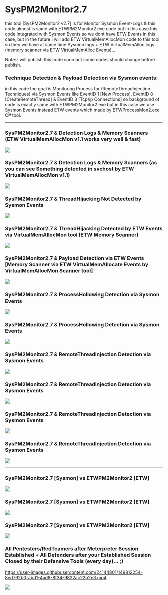 # SysPM2Monitor2.7

this tool [SysPM2Monitor2 v2.7] is for Monitor Sysmon Event-Logs & this code almost is same with ETWPM2Monitor2.exe code but in this case this code Integrated with Sysmon Events so we dont have ETW Events in this case, but in the future i will add ETW VirtualMemAllocMon code to this tool so then we have at same time Sysmon logs + ETW VirtualMemAlloc logs (memory scanner via ETW VirtualMemAlloc Events)...

Note: i will publish this code soon but some codes should change before publish.

### Technique Detection & Payload Detection via Sysmon events: 
in this code the goal is Monitoring Process for (RemoteThreadInjection Techniques) via Sysmon Events like EventID 1 [New Process], EventID 8 [CreateRemoteThread] & EventID 3 [Tcp/ip Connections] so background of code is exactly same with ETWPM2Monitor2.exe but in this case we use Sysmon Events instead ETW events which made by ETWProcessMon2.exe C# tool.

------------------
### SysPM2Monitor2.7 & Detection Logs & Memory Scanners (ETW VirtualMemAllocMon v1.1 works very well & fast)
   ![](https://github.com/DamonMohammadbagher/ETWProcessMon2/blob/main/SysPM2Monitor2.7/Pic/logs.png)
   
### SysPM2Monitor2.7 & Detection Logs & Memory Scanners (as you can see Something detected in svchost by ETW VirtualMemAllocMon v1.1)
   ![](https://github.com/DamonMohammadbagher/ETWProcessMon2/blob/main/SysPM2Monitor2.7/Pic/svchost.png)
   
### SysPM2Monitor2.7 & ThreadHijacking Not Detected by Sysmon Events
   ![](https://github.com/DamonMohammadbagher/ETWProcessMon2/blob/main/SysPM2Monitor2.7/Pic/new3.png)
   
### SysPM2Monitor2.7 & ThreadHijacking Detected by ETW Events via VirtualMemAllocMon tool (ETW Memory Scanner)
   ![](https://github.com/DamonMohammadbagher/ETWProcessMon2/blob/main/SysPM2Monitor2.7/Pic/new4.png)
   
### SysPM2Monitor2.7 & Payload Detection via ETW Events [Memory Scanner via ETW VirtualMemAllocate Events by VirtualMemAllocMon Scanner tool] 
   ![](https://github.com/DamonMohammadbagher/ETWProcessMon2/blob/main/SysPM2Monitor2.7/Pic/new5.png)

### SysPM2Monitor2.7 & ProcessHollowing Detection via Sysmon Events
   ![](https://github.com/DamonMohammadbagher/ETWProcessMon2/blob/main/SysPM2Monitor2.7/Pic/25.png)
   
### SysPM2Monitor2.7 & ProcessHollowing Detection via Sysmon Events
   ![](https://github.com/DamonMohammadbagher/ETWProcessMon2/blob/main/SysPM2Monitor2.7/Pic/25-1.png)
   
### SysPM2Monitor2.7 & RemoteThreadInjection Detection via Sysmon Events
   ![](https://github.com/DamonMohammadbagher/ETWProcessMon2/blob/main/SysPM2Monitor2.7/Pic/v2.7-4.png)
   
### SysPM2Monitor2.7 & RemoteThreadInjection Detection via Sysmon Events
   ![](https://github.com/DamonMohammadbagher/ETWProcessMon2/blob/main/SysPM2Monitor2.7/Pic/v2.7-2.png)
   
### SysPM2Monitor2.7 & RemoteThreadInjection Detection via Sysmon Events
   ![](https://github.com/DamonMohammadbagher/ETWProcessMon2/blob/main/SysPM2Monitor2.7/Pic/v2.7-1.png)
   
### SysPM2Monitor2.7 & RemoteThreadInjection Detection via Sysmon Events
   ![](https://github.com/DamonMohammadbagher/ETWProcessMon2/blob/main/SysPM2Monitor2.7/Pic/v2.7-3.png)
   
---------------

### SysPM2Monitor2.7 [Sysmon] vs ETWPM2Monitor2 [ETW]
   ![](https://github.com/DamonMohammadbagher/ETWProcessMon2/blob/main/SysPM2Monitor2.7/Pic/hijack.png) 

### SysPM2Monitor2.7 [Sysmon] vs ETWPM2Monitor2 [ETW]
   ![](https://github.com/DamonMohammadbagher/ETWProcessMon2/blob/main/SysPM2Monitor2.7/Pic/timd-2.png) 
   
### SysPM2Monitor2.7 [Sysmon] vs ETWPM2Monitor2 [ETW]
   ![](https://github.com/DamonMohammadbagher/ETWProcessMon2/blob/main/SysPM2Monitor2.7/Pic/dinvoke.png)    
      
   
### All Pentesters/RedTeamers after Meterpreter Session Established + All Defenders after your Established Session Closed by their Defensive Tools (every day)... ;)
https://user-images.githubusercontent.com/24144801/149812254-8ed792b0-abd1-4ad8-8f34-9822ac22b2e3.mp4


   
<p><a href="https://hits.seeyoufarm.com"><img src="https://hits.seeyoufarm.com/api/count/incr/badge.svg?url=https://github.com/DamonMohammadbagher/ETWProcessMon2/SysPM2Monitor2.7"/></a></p>
